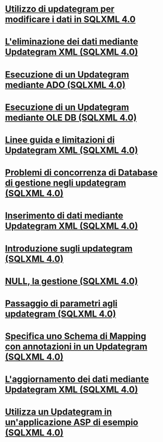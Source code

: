 # [Utilizzo di updategram per modificare i dati in SQLXML 4.0](using-updategrams-to-modify-data-in-sqlxml-4-0.md)

# [L'eliminazione dei dati mediante Updategram XML (SQLXML 4.0)](deleting-data-using-xml-updategrams-sqlxml-4-0.md)
# [Esecuzione di un Updategram mediante ADO (SQLXML 4.0)](executing-an-updategram-by-using-ado-sqlxml-4-0.md)
# [Esecuzione di un Updategram mediante OLE DB (SQLXML 4.0)](executing-an-updategram-by-using-ole-db-sqlxml-4-0.md)
# [Linee guida e limitazioni di Updategram XML (SQLXML 4.0)](guidelines-and-limitations-of-xml-updategrams-sqlxml-4-0.md)
# [Problemi di concorrenza di Database di gestione negli updategram (SQLXML 4.0)](handling-database-concurrency-issues-in-updategrams-sqlxml-4-0.md)
# [Inserimento di dati mediante Updategram XML (SQLXML 4.0)](inserting-data-using-xml-updategrams-sqlxml-4-0.md)
# [Introduzione sugli updategram (SQLXML 4.0)](introduction-to-updategrams-sqlxml-4-0.md)
# [NULL, la gestione (SQLXML 4.0)](null-handling-sqlxml-4-0.md)
# [Passaggio di parametri agli updategram (SQLXML 4.0)](passing-parameters-to-updategrams-sqlxml-4-0.md)
# [Specifica uno Schema di Mapping con annotazioni in un Updategram (SQLXML 4.0)](specifying-an-annotated-mapping-schema-in-an-updategram-sqlxml-4-0.md)
# [L'aggiornamento dei dati mediante Updategram XML (SQLXML 4.0)](updating-data-using-xml-updategrams-sqlxml-4-0.md)
# [Utilizza un Updategram in un'applicazione ASP di esempio (SQLXML 4.0)](using-an-updategram-in-a-sample-asp-application-sqlxml-4-0.md)
